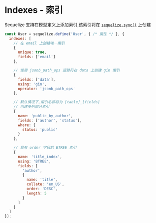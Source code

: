 # Indexes - 索引

Sequelize 支持在模型定义上添加索引,该索引将在 [`sequelize.sync()`](https://sequelize.org/api/v6/class/src/sequelize.js~Sequelize.html#instance-method-sync) 上创建

```js
const User = sequelize.define('User', { /* 属性 */ }, {
  indexes: [
    // 在 email 上创建唯一索引
    {
      unique: true,
      fields: ['email']
    },

    // 使用 jsonb_path_ops 运算符在 data 上创建 gin 索引
    {
      fields: ['data'],
      using: 'gin',
      operator: 'jsonb_path_ops'
    },

    // 默认情况下,索引名称将为 [table]_[fields]
    // 创建多列部分索引
    {
      name: 'public_by_author',
      fields: ['author', 'status'],
      where: {
        status: 'public'
      }
    },

    // 具有 order 字段的 BTREE 索引
    {
      name: 'title_index',
      using: 'BTREE',
      fields: [
        'author',
        {
          name: 'title',
          collate: 'en_US',
          order: 'DESC',
          length: 5
        }
      ]
    }
  ]
});
```